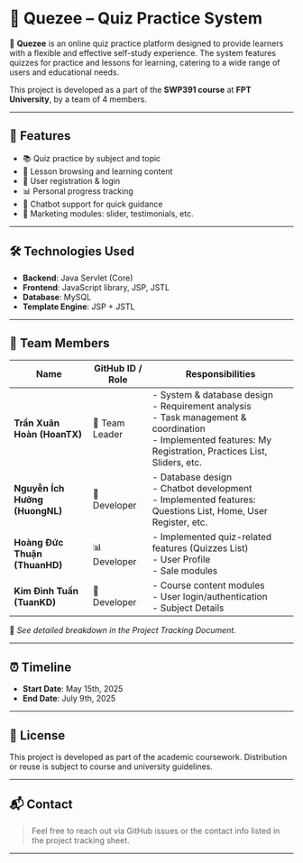 # 🎯 Quezee – Quiz Practice System

🚀 **Quezee** is an online quiz practice platform designed to provide learners with a flexible and effective self-study experience. The system features quizzes for practice and lessons for learning, catering to a wide range of users and educational needs.

This project is developed as a part of the **SWP391 course** at **FPT University**, by a team of 4 members.

---

## 📌 Features

- 📚 Quiz practice by subject and topic
- 📝 Lesson browsing and learning content
- 🙋 User registration & login
- 📊 Personal progress tracking
- 🧠 Chatbot support for quick guidance
- 🎯 Marketing modules: slider, testimonials, etc.

---

## 🛠️ Technologies Used

- **Backend**: Java Servlet (Core)
- **Frontend**: JavaScript library, JSP, JSTL
- **Database**: MySQL
- **Template Engine**: JSP + JSTL

---

## 👥 Team Members

| Name                | GitHub ID / Role           | Responsibilities |
|---------------------|-----------------------------|------------------|
| **Trần Xuân Hoàn (HoanTX)** | 🧠 Team Leader | - System & database design<br>- Requirement analysis<br>- Task management & coordination<br>- Implemented features: My Registration, Practices List, Sliders, etc. |
| **Nguyễn Ích Hưởng (HuongNL)** | 💬 Developer | - Database design<br>- Chatbot development<br>- Implemented features: Questions List, Home, User Register, etc. |
| **Hoàng Đức Thuận (ThuanHD)** | 📊 Developer | - Implemented quiz-related features (Quizzes List)<br>- User Profile<br>- Sale modules |
| **Kim Đình Tuấn (TuanKD)** | 🔐 Developer | - Course content modules<br>- User login/authentication<br>- Subject Details |

📄 _See detailed breakdown in the Project Tracking Document._

---

## ⏰ Timeline

- **Start Date**: May 15th, 2025  
- **End Date**: July 9th, 2025

---

## 📎 License

This project is developed as part of the academic coursework. Distribution or reuse is subject to course and university guidelines.

---

## 📬 Contact

> Feel free to reach out via GitHub issues or the contact info listed in the project tracking sheet.

---

